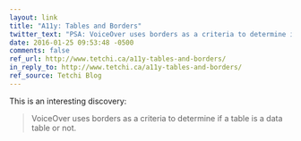 ```yaml
---
layout: link
title: "A11y: Tables and Borders"
twitter_text: "PSA: VoiceOver uses borders as a criteria to determine if a table is a data table or not"
date: 2016-01-25 09:53:48 -0500
comments: false
ref_url: http://www.tetchi.ca/a11y-tables-and-borders/
in_reply_to: http://www.tetchi.ca/a11y-tables-and-borders/
ref_source: Tetchi Blog
---
```


This is an interesting discovery:

> VoiceOver uses borders as a criteria to determine if a table is a data table or not.